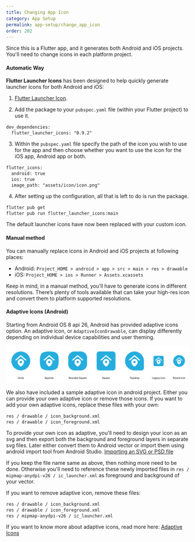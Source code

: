 ```yaml
---
title: Changing App Icon
category: App Setup
permalink: app-setup/change_app_icon
order: 202
---
```


Since this is a Flutter app, and it generates both Android and iOS projects. You'll need to change icons in each platform project.

#### Automatic Way

**Flutter Launcher Icons** has been designed to help quickly generate launcher icons for both Android and iOS: 
1. [Flutter Launcher Icon](https://pub.dartlang.org/packages/flutter_launcher_icons).

2. Add the package to your `pubspec.yaml` file (within your Flutter project) to use it.
```
dev_dependencies:
  flutter_launcher_icons: "0.9.2"
```
3. Within the `pubspec.yaml` file specify the path of the icon you wish to use for the app and then choose whether you want to use the icon for the iOS app, Android app or both.
```
flutter_icons:
  android: true
  ios: true
  image_path: "assets/icon/icon.png"
```

4. After setting up the configuration, all that is left to do is run the package.
```
flutter pub get
flutter pub run flutter_launcher_icons:main
```

The default launcher icons have now been replaced with your custom icon.

#### Manual method
You can manually replace icons in Android and iOS projects at following places:

- Android: `Project_HOME > android > app > src > main > res > drawable`
- iOS: `Project_HOME > ios > Runner > Assets.xcassets`

Keep in mind, in a manual method, you’ll have to generate icons in different resolutions. There’s plenty of tools available that can take your high-res icon and convert them to platform supported resolutions.


#### Adaptive Icons (Android)

Starting from Android OS 8 api 26, Android has provided adaptive icons option. An adaptive icon, or `AdaptiveIconDrawable`, can display differently depending on individual device capabilities and user theming.

<img src="../../images/adaptive-icons.png" alt="adaptive-icons-android" title="adaptive-icons-android-sample"/>

We also have included a sample adaptive icon in android project. Either you can provide your own adaptive icon or remove those icons.
If you want to add your own adaptive icons, replace these files with your own:

```
res / drawable / icon_background.xml
res / drawable / icon_foreground.xml
```

To provide your own icon as adaptive, you'll need to design your icon as an svg and then export both the background and foreground layers in separate svg files. Later either convert them to Android vector or import them using android import tool from Android Studio. [Importing an SVG or PSD file](https://developer.android.com/studio/write/vector-asset-studio#svg)

If you keep the file name same as above, then nothing more need to be done. Otherwise you'll need to reference these newly imported files in `res / mipmap-anydpi-v26 / ic_launcher.xml` as foreground and background of your vector.

If you want to remove adaptive icon, remove these files:

```
res / drawable / icon_background.xml
res / drawable / icon_foreground.xml
res / mipmap-anydpi-v26 / ic_launcher.xml
```

If you want to know more about adaptive icons, read more here: [Adaptive Icons](https://developer.android.com/develop/ui/views/launch/icon_design_adaptive)